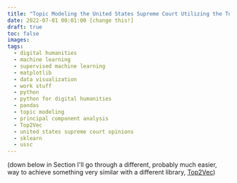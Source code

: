 ```yaml
---
title: "Topic Modeling the United States Supreme Court Utilizing the Top2Vec Library"
date: 2022-07-01 00:01:00 [change this!]
draft: true
toc: false
images:
tags:
  - digital humanities
  - machine learning
  - supervised machine learning
  - matplotlib
  - data visualization
  - work stuff
  - python
  - python for digital humanities
  - pandas
  - topic modeling
  - principal component analysis
  - Top2Vec
  - united states supreme court opinions
  - sklearn
  - ussc
---
```




(down below in Section I'll go through a different, probably much easier, way to achieve something very similar with a different library, [Top2Vec](https://github.com/ddangelov/Top2Vec))
